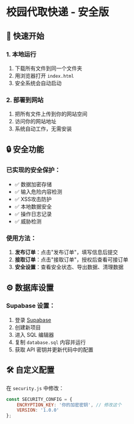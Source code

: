 # 校园代取快递 - 安全版

## 🚀 快速开始

### 1. 本地运行
1. 下载所有文件到同一个文件夹
2. 用浏览器打开 `index.html`
3. 安全系统会自动启动

### 2. 部署到网站
1. 把所有文件上传到你的网站空间
2. 访问你的网站地址
3. 系统自动工作，无需安装

## 🔒 安全功能

### 已实现的安全保护：
- ✅ 数据加密存储
- ✅ 输入危险内容检测
- ✅ XSS攻击防护
- ✅ 本地数据安全
- ✅ 操作日志记录
- ✅ 威胁检测

### 使用方法：
1. **发布订单**：点击"发布订单"，填写信息后提交
2. **接取订单**：点击"接取订单"，授权后查看可接订单
3. **安全设置**：查看安全状态、导出数据、清理数据

## ⚙️ 数据库设置

### Supabase 设置：
1. 登录 [Supabase](https://supabase.com)
2. 创建新项目
3. 进入 SQL 编辑器
4. 复制 `database.sql` 内容并运行
5. 获取 API 密钥并更新代码中的配置

## 🛠️ 自定义配置

在 `security.js` 中修改：
```javascript
const SECURITY_CONFIG = {
    ENCRYPTION_KEY: '你的加密密钥', // 修改这个
    VERSION: '1.0.0'
};